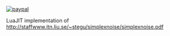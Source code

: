 [![paypal](https://www.paypalobjects.com/en_US/i/btn/btn_donateCC_LG.gif)](https://www.paypal.com/cgi-bin/webscr?cmd=_s-xclick&hosted_button_id=KYWUWS86GSFGL)

LuaJIT implementation of http://staffwww.itn.liu.se/~stegu/simplexnoise/simplexnoise.pdf
